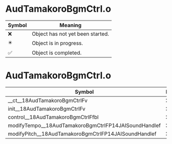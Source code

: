 # AudTamakoroBgmCtrl.o
| Symbol | Meaning 
| ------------- | ------------- 
| :x: | Object has not yet been started. 
| :eight_pointed_black_star: | Object is in progress. 
| :white_check_mark: | Object is completed. 


# AudTamakoroBgmCtrl.o
| Symbol | Decompiled? |
| ------------- | ------------- |
| __ct__18AudTamakoroBgmCtrlFv | :x: |
| init__18AudTamakoroBgmCtrlFv | :x: |
| control__18AudTamakoroBgmCtrlFfbl | :x: |
| modifyTempo__18AudTamakoroBgmCtrlFP14JAISoundHandlef | :x: |
| modifyPitch__18AudTamakoroBgmCtrlFP14JAISoundHandlef | :x: |
